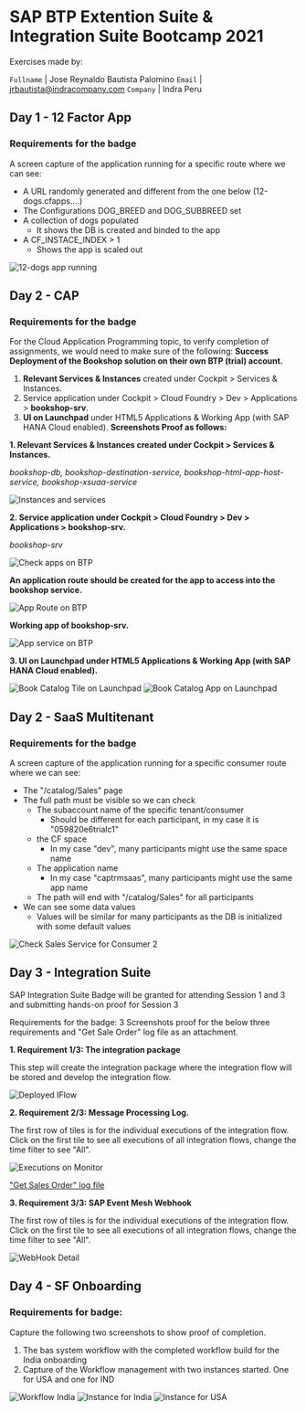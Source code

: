 # SAP BTP Extention Suite & Integration Suite Bootcamp 2021

Exercises made by:

`Fullname` | Jose Reynaldo Bautista Palomino
`Email` | <jrbautista@indracompany.com>
`Company` | Indra Peru

## Day 1 - 12 Factor App

### Requirements for the badge
A screen capture of the application running for a specific route where we can see:
-	A URL randomly generated and different from the one below (12-dogs.cfapps….)
-	The Configurations DOG_BREED and DOG_SUBBREED set
-	A collection of dogs populated 
    - It shows the DB is created and binded to the app
-	A CF_INSTACE_INDEX > 1
    - Shows the app is scaled out

![12-dogs app running](https://raw.githubusercontent.com/jrbpraven/bootcamp2021/main/img/Day%201%20-%20Cloud%20Native/Day%201%20-%20Cloud%20Native%20-%2001%20-%2012-dogs%20app%20running.png)

## Day 2 - CAP
### Requirements for the badge
For the Cloud Application Programming topic, to verify completion of assignments, we would need to make sure of the following:
**Success Deployment of the Bookshop solution on their own BTP (trial) account.**
1. **Relevant Services & Instances** created under Cockpit > Services & Instances.
2. Service application under Cockpit > Cloud Foundry > Dev > Applications > **bookshop-srv**. 
3. **UI on Launchpad** under HTML5 Applications & Working App (with SAP HANA Cloud enabled).
**Screenshots Proof as follows:**

**1. Relevant Services & Instances created under Cockpit > Services & Instances.**

*bookshop-db, bookshop-destination-service, bookshop-html-app-host-service, bookshop-xsuaa-service*

![Instances and services](https://raw.githubusercontent.com/jrbpraven/bootcamp2021/main/img/Day%202%20-%20CAP/Day%202%20-%20CAP%20-%2001-%20Instances%20and%20services.png)

**2. Service application under Cockpit > Cloud Foundry > Dev > Applications > bookshop-srv.**

*bookshop-srv*

![Check apps on BTP](https://raw.githubusercontent.com/jrbpraven/bootcamp2021/main/img/Day%202%20-%20CAP/Day%202%20-%20CAP%20-%2002%20-%20Check%20apps%20on%20BTP.png)

**An application route should be created for the app to access into the bookshop service.**

![App Route on BTP](https://raw.githubusercontent.com/jrbpraven/bootcamp2021/main/img/Day%202%20-%20CAP/Day%202%20-%20CAP%20-%2003%20-%20App%20Route%20on%20BTP.png)

**Working app of bookshop-srv.**

![App service on BTP](https://raw.githubusercontent.com/jrbpraven/bootcamp2021/main/img/Day%202%20-%20CAP/Day%202%20-%20CAP%20-%2004%20-%20App%20service%20on%20BTP.png)

**3. UI on Launchpad under HTML5 Applications & Working App (with SAP HANA Cloud enabled).**

![Book Catalog Tile on Launchpad](https://raw.githubusercontent.com/jrbpraven/bootcamp2021/main/img/Day%202%20-%20CAP/Day%202%20-%20CAP%20-%2005%20-%20Book%20Catalog%20Tile%20on%20Launchpad.png)
![Book Catalog App on Launchpad](https://raw.githubusercontent.com/jrbpraven/bootcamp2021/main/img/Day%202%20-%20CAP/Day%202%20-%20CAP%20-%2006%20-%20Book%20Catalog%20App%20on%20Launchpad.png)

## Day 2 - SaaS Multitenant
### Requirements for the badge
A screen capture of the application running for a specific consumer route where we can see:
- The "/catalog/Sales" page
- The full path must be visible so we can check 
    - The subaccount name of the specific tenant/consumer 
        - Should be different for each participant, in my case it is "059820e6trialc1"
    - the CF space 
        - In my case "dev", many participants might use the same space name
    - The application name
        - In my case "captrmsaas", many participants might use the same app name 
    - The path will end with "/catalog/Sales" for all participants 
- We can see some data values
    - Values will be similar for many participants as the DB is initialized with some default values

![Check Sales Service for Consumer 2](https://raw.githubusercontent.com/jrbpraven/bootcamp2021/main/img/Day%202%20-%20SaaS%20Multitenant/Day%202%20-%20Saas%20Multitenant%20-%2001%20-%20Check%20Sales%20Service%20for%20Consumer%202.png)

## Day 3 - Integration Suite
SAP Integration Suite Badge will be granted for attending Session 1 and 3 and
submitting hands-on proof for Session 3

Requirements for the badge: 3 Screenshots proof for the below three requirements and
"Get Sale Order" log file as an attachment.

**1. Requirement 1/3: The integration package**

This step will create the integration package where the integration flow will be stored
and develop the integration flow.

![Deployed IFlow](https://raw.githubusercontent.com/jrbpraven/bootcamp2021/main/img/Day%203%20-%20Integration/Day%203%20-%20Integration%20-%2001%20Deployed%20IFlow.png)

**2. Requirement 2/3: Message Processing Log.**

The first row of tiles is for the individual executions of the integration flow. Click on the
first tile to see all executions of all integration flows, change the time filter to see "All".

![Executions on Monitor](https://raw.githubusercontent.com/jrbpraven/bootcamp2021/main/img/Day%203%20-%20Integration/Day%203%20-%20Integration%20-%2002%20Executions%20on%20Monitor.png)

["Get Sales Order" log file](https://raw.githubusercontent.com/jrbpraven/bootcamp2021/main/img/Day%203%20-%20Integration/Day%203%20-%20Integration%20-%20MessageLog-Commission_Flow-attachment_2-2_%20Get%20Sales%20Order.txt)

**3. Requirement 3/3: SAP Event Mesh Webhook**

The first row of tiles is for the individual executions of the integration flow. Click on the
first tile to see all executions of all integration flows, change the time filter to see "All".

![WebHook Detail](https://raw.githubusercontent.com/jrbpraven/bootcamp2021/main/img/Day%203%20-%20Integration/Day%203%20-%20Integration%20-%2003%20WebHook%20Detail.png)

## Day 4 - SF Onboarding
### Requirements for badge:

Capture the following two screenshots to show proof of completion. 

1. The bas system workflow with the completed workflow build for the India onboarding
2. Capture of the Workflow management with two instances started. One for USA and one for IND


![Workflow India](https://raw.githubusercontent.com/jrbpraven/bootcamp2021/main/img/Day%204%20-%20Workflow/Day%204%20-%20Workflow%20-%2001%20Workflow%20India.png)
![Instance for India](https://raw.githubusercontent.com/jrbpraven/bootcamp2021/main/img/Day%204%20-%20Workflow/Day%204%20-%20Workflow%20-%2002%20Instance%20for%20India.png)
![Instance for USA](https://raw.githubusercontent.com/jrbpraven/bootcamp2021/main/img/Day%204%20-%20Workflow/Day%204%20-%20Workflow%20-%2003%20Instance%20for%20USA.png)

